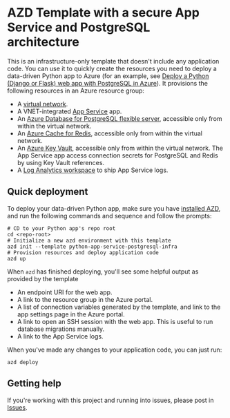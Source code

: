 # AZD Template with a secure App Service and PostgreSQL architecture

This is an infrastructure-only template that doesn't include any application code. You can use it to quickly create the resources you need to deploy a data-driven Python app to Azure (for an example, see [Deploy a Python (Django or Flask) web app with PostgreSQL in Azure](https://learn.microsoft.com/azure/app-service/tutorial-python-postgresql-app)). It provisions the following resources in an Azure resource group:

- A [virtual network](https://learn.microsoft.com/azure/virtual-network/virtual-networks-overview).
- A VNET-integrated [App Service](https://learn.microsoft.com/azure/app-service/overview) app.
- An [Azure Database for PostgreSQL flexible server](https://learn.microsoft.com/azure/postgresql/flexible-server/overview), accessible only from within the virtual network.
- An [Azure Cache for Redis](https://learn.microsoft.com/azure/azure-cache-for-redis/cache-overview), accessible only from within the virtual network.
- An [Azure Key Vault](https://learn.microsoft.com/azure/key-vault/general/overview), accessible only from within the virtual network. The App Service app access connection secrets for PostgreSQL and Redis by using Key Vault references.
- A [Log Analytics workspace](https://learn.microsoft.com/azure/azure-monitor/logs/log-analytics-workspace-overview) to ship App Service logs.

## Quick deployment

To deploy your data-driven Python app, make sure you have [installed AZD](https://learn.microsoft.com/azure/developer/azure-developer-cli/install-azd), and run the following commands and sequence and follow the prompts:

```shell
# CD to your Python app's repo root
cd <repo-root>
# Initialize a new azd environment with this template
azd init --template python-app-service-postgresql-infra
# Provision resources and deploy application code
azd up
```

When `azd` has finished deploying, you'll see some helpful output as provided by the template

- An endpoint URI for the web app.
- A link to the resource group in the Azure portal.
- A list of connection variables generated by the template, and link to the app settings page in the Azure portal.
- A link to open an SSH session with the web app. This is useful to run database migrations manually.
- A link to the App Service logs.

When you've made any changes to your application code, you can just run:

```shell
azd deploy
```

## Getting help

If you're working with this project and running into issues, please post in [Issues](/issues).
